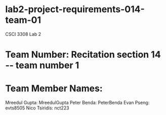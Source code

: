 # lab2-project-requirements-014-team-01
CSCI 3308 Lab 2

# Team Number: Recitation section 14 -- team number 1

# Team Member Names:

Mreedul Gupta: MreedulGupta
Peter Benda: PeterBenda
Evan Pseng: evts8505
Nico Tsiridis: nct223
